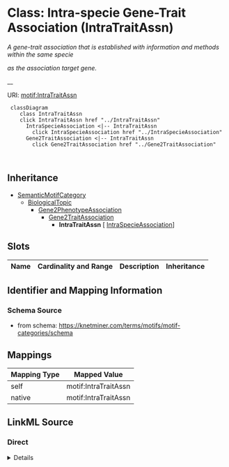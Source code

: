 

# Class: Intra-specie Gene-Trait Association (IntraTraitAssn) 


_A gene-trait association that is established with information and methods within the same specie_

_as the association target gene._

__





URI: [motif:IntraTraitAssn](https://knetminer.com/terms/motifs/motif-categories/IntraTraitAssn)






```mermaid
 classDiagram
    class IntraTraitAssn
    click IntraTraitAssn href "../IntraTraitAssn"
      IntraSpecieAssociation <|-- IntraTraitAssn
        click IntraSpecieAssociation href "../IntraSpecieAssociation"
      Gene2TraitAssociation <|-- IntraTraitAssn
        click Gene2TraitAssociation href "../Gene2TraitAssociation"
      
      
```





## Inheritance
* [SemanticMotifCategory](SemanticMotifCategory.md)
    * [BiologicalTopic](BiologicalTopic.md)
        * [Gene2PhenotypeAssociation](Gene2PhenotypeAssociation.md)
            * [Gene2TraitAssociation](Gene2TraitAssociation.md)
                * **IntraTraitAssn** [ [IntraSpecieAssociation](IntraSpecieAssociation.md)]



## Slots

| Name | Cardinality and Range | Description | Inheritance |
| ---  | --- | --- | --- |









## Identifier and Mapping Information







### Schema Source


* from schema: https://knetminer.com/terms/motifs/motif-categories/schema




## Mappings

| Mapping Type | Mapped Value |
| ---  | ---  |
| self | motif:IntraTraitAssn |
| native | motif:IntraTraitAssn |







## LinkML Source

<!-- TODO: investigate https://stackoverflow.com/questions/37606292/how-to-create-tabbed-code-blocks-in-mkdocs-or-sphinx -->

### Direct

<details>
```yaml
name: IntraTraitAssn
description: 'A gene-trait association that is established with information and methods
  within the same specie

  as the association target gene.

  '
title: Intra-specie Gene-Trait Association
notes:
- 'original category: 1.2'
from_schema: https://knetminer.com/terms/motifs/motif-categories/schema
is_a: Gene2TraitAssociation
mixins:
- IntraSpecieAssociation

```
</details>

### Induced

<details>
```yaml
name: IntraTraitAssn
description: 'A gene-trait association that is established with information and methods
  within the same specie

  as the association target gene.

  '
title: Intra-specie Gene-Trait Association
notes:
- 'original category: 1.2'
from_schema: https://knetminer.com/terms/motifs/motif-categories/schema
is_a: Gene2TraitAssociation
mixins:
- IntraSpecieAssociation

```
</details>